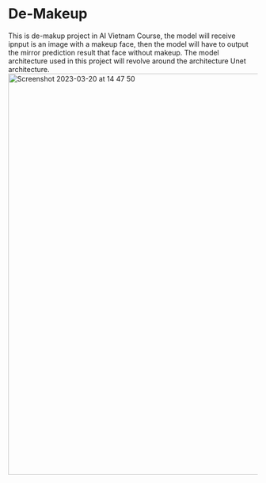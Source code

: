 # De-Makeup

This is de-makup project in AI Vietnam Course, the model will receive ipnput is an image with a makeup face, then the model will have to output the mirror prediction result that face without makeup. The model architecture used in this project will revolve around the architecture Unet architecture. \
<img width="811" alt="Screenshot 2023-03-20 at 14 47 50" src="https://user-images.githubusercontent.com/72665487/226277098-9b6c95d0-1527-4b6a-99ba-ab3ffffaf9e9.png">

